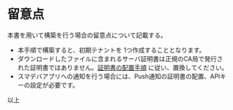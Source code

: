留意点
===

本書を用いて構築を行う場合の留意点について記載する。

* 本手順で構築すると、初期テナントを 1つ作成することとなります。
* ダウンロードしたファイルに含まれるサーバ証明書は正規のCA局で発行された証明書ではありません。[証明書の配置手順](./14.replace_cert.md) に従い、置換してください。
* スマデバアプリへの通知を行う場合には、Push通知の証明書の配置、APIキーの設定が必要です。


以上
